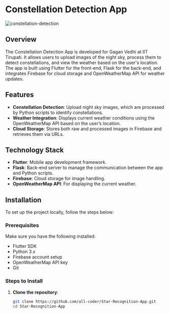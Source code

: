 # Constellation Detection App

![constellation-detection](https://github.com/user-attachments/assets/b6513530-c13f-47e1-9c22-a1396acc4480)

## Overview

The Constellation Detection App is developed for Gagan Vedhi at IIT Tirupati. It allows users to upload images of the night sky, process them to detect constellations, and view the weather based on the user's location. The app is built using Flutter for the front-end, Flask for the back-end, and integrates Firebase for cloud storage and OpenWeatherMap API for weather updates.

## Features
- **Constellation Detection**: Upload night sky images, which are processed by Python scripts to identify constellations.
- **Weather Integration**: Displays current weather conditions using the OpenWeatherMap API based on the user’s location.
- **Cloud Storage**: Stores both raw and processed images in Firebase and retrieves them via URLs.

## Technology Stack
- **Flutter**: Mobile app development framework.
- **Flask**: Back-end server to manage the communication between the app and Python scripts.
- **Firebase**: Cloud storage for image handling.
- **OpenWeatherMap API**: For displaying the current weather.

## Installation

To set up the project locally, follow the steps below:

### Prerequisites
Make sure you have the following installed:
- Flutter SDK
- Python 3.x
- Firebase account setup
- OpenWeatherMap API key
- Git

### Steps to Install

1. **Clone the repository**:
   ```bash
   git clone https://github.com/all-coder/Star-Recognition-App.git
   cd Star-Recognition-App

